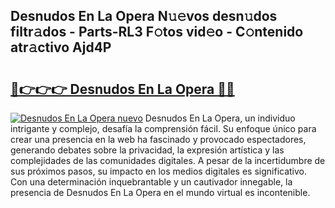 ## Desnudos En La Opera N𝚞𝚎vos desn𝚞dos filtr𝚊dos - Parts-RL3 F𝚘tos vid𝚎o - C𝚘ntenido atr𝚊ctivo Ajd4P

# <h2><a href="http://mb8l5nx.tromn.icu/?c=Desnudos+En+La+Opera">🔗👉👉👉 Desnudos En La Opera 🔗🔗</a></h2>

[![Desnudos En La Opera nuevo](https://i.imgur.com/pEAQMta.gif)](http://mb8l5nx.tromn.icu/?c=Desnudos+En+La+Opera)
Desnudos En La Opera, un individuo intrigante y complejo, desafía la comprensión fácil. Su enfoque único para crear una presencia en la web ha fascinado y provocado espectadores, generando debates sobre la privacidad, la expresión artística y las complejidades de las comunidades digitales. A pesar de la incertidumbre de sus próximos pasos, su impacto en los medios digitales es significativo. Con una determinación inquebrantable y un cautivador innegable, la presencia de Desnudos En La Opera en el mundo virtual es incontenible.
